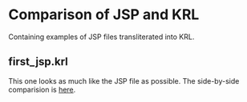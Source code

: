 # Comparison of JSP and KRL

Containing examples of JSP files transliterated into KRL.

## first_jsp.krl

This one looks as much like the JSP file as possible.
The side-by-side comparision is [here](https://b1conrad.github.io/PicoStack/languages/JSP/krl/compare.html).
